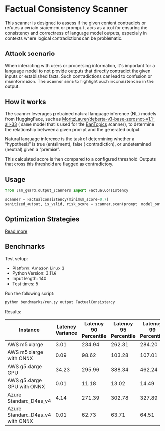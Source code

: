 # Factual Consistency Scanner

This scanner is designed to assess if the given content contradicts or refutes a certain statement or prompt. It acts as
a tool for ensuring the consistency and correctness of language model outputs, especially in contexts where logical
contradictions can be problematic.

## Attack scenario

When interacting with users or processing information, it's important for a language model to not provide outputs that
directly contradict the given inputs or established facts. Such contradictions can lead to confusion or misinformation.
The scanner aims to highlight such inconsistencies in the output.

## How it works

The scanner leverages pretrained natural language inference (NLI) models from HuggingFace, such
as [MoritzLaurer/deberta-v3-base-zeroshot-v1.1-all-33](https://huggingface.co/MoritzLaurer/deberta-v3-base-zeroshot-v1.1-all-33) (
same model that is used for the [BanTopics](./ban_topics.md) scanner), to determine the relationship between a given
prompt and the generated output.

Natural language inference is the task of determining whether a “hypothesis” is true (entailment), false (
contradiction), or undetermined (neutral) given a “premise”.

This calculated score is then compared to a configured threshold. Outputs that cross this threshold are flagged
as contradictory.

## Usage

```python
from llm_guard.output_scanners import FactualConsistency

scanner = FactualConsistency(minimum_score=0.7)
sanitized_output, is_valid, risk_score = scanner.scan(prompt, model_output)
```

## Optimization Strategies

[Read more](../tutorials/optimization.md)

## Benchmarks

Test setup:

- Platform: Amazon Linux 2
- Python Version: 3.11.6
- Input length: 140
- Test times: 5

Run the following script:

```sh
python benchmarks/run.py output FactualConsistency
```

Results:

| Instance                         | Latency Variance | Latency 90 Percentile | Latency 95 Percentile | Latency 99 Percentile | Average Latency (ms) | QPS      |
|----------------------------------|------------------|-----------------------|-----------------------|-----------------------|----------------------|----------|
| AWS m5.xlarge                    | 3.01             | 234.94                | 262.31                | 284.20                | 180.00               | 777.78   |
| AWS m5.xlarge with ONNX          | 0.09             | 98.62                 | 103.28                | 107.01                | 89.00                | 1573.02  |
| AWS g5.xlarge GPU                | 34.23            | 295.96                | 388.34                | 462.24                | 110.70               | 1264.69  |
| AWS g5.xlarge GPU with ONNX      | 0.01             | 11.18                 | 13.02                 | 14.49                 | 7.42                 | 18879.18 |
| Azure Standard_D4as_v4           | 4.14             | 271.39                | 302.78                | 327.89                | 205.62               | 680.87   |
| Azure Standard_D4as_v4 with ONNX | 0.01             | 62.73                 | 63.71                 | 64.51                 | 59.82                | 2340.44  |
